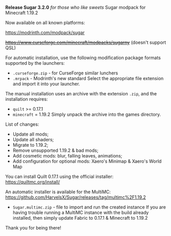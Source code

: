 **Release Sugar 3.2.0**
_for those who like sweets_
Sugar modpack for Minecraft 1.19.2

Now available on all known platforms:

https://modrinth.com/modpack/sugar

~~https://www.curseforge.com/minecraft/modpacks/sugarny~~ (doesn't support QSL)

For automatic installation, use the following modification package formats supported by the launchers:
+ `.curseforge.zip` - for CurseForge similar lunchers
+ `.mrpack` - Modrinth's new standard
Select the appropriate file extension and import it into your launcher.

The manual installation uses an archive with the extension `.zip`, and the installation requires:
+ `quilt` >= 0.17.1
+ `minecraft` = 1.19.2
Simply unpack the archive into the games directory.

List of changes:
+ Update all mods;
+ Update all shaders;
+ Migrate to 1.19.2;
+ Remove unsupported 1.19.2 & bad mods;
+ Add cosmetic mods: blur, falling leaves, animations;
+ Add configuration for optional mods: Xaero's Minimap & Xaero's World Map


You can install Quilt 0.17.1 using the official installer: 
https://quiltmc.org/install/

An automatic installer is available for the MultiMC:
https://github.com/HarvelsX/Sugar/releases/tag/multimc%2F1.19.2
+ `Sugar.multimc.zip` -  file to import and run the created instance
If you are having trouble running a MultiMC instance with the build already installed,
then simply update Fabric to 0.17.1 & Minecraft to 1.19.2

Thank you for being there!